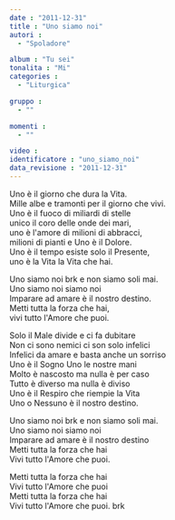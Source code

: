 ```yaml
---
date : "2011-12-31"
title : "Uno siamo noi"
autori : 
  - "Spoladore"

album : "Tu sei"
tonalita : "Mi"
categories : 
  - "Liturgica"

gruppo : 
  - ""

momenti : 
  - ""

video : 
identificatore : "uno_siamo_noi"
data_revisione : "2011-12-31"
---
```

  
  
  
Uno è il giorno che dura la Vita.  
Mille albe e tramonti per il giorno che vivi.  
Uno è il fuoco di miliardi di stelle  
unico il coro delle onde dei mari,  
uno è l'amore di milioni di abbracci,  
milioni di pianti e Uno è il Dolore.  
Uno è il tempo esiste solo il Presente,  
uno è la Vita la Vita che hai.   
  
  
  
Uno siamo noi brk e non siamo soli mai.  
Uno siamo noi siamo noi  
Imparare ad amare è il nostro destino.  
Metti tutta la forza che hai,  
vivi tutto l'Amore che puoi.  
  
  
  
  
  
  
  
  
  
Solo il Male divide e ci fa dubitare  
Non ci sono nemici ci son solo infelici  
Infelici da amare e basta anche un sorriso  
Uno è il Sogno Uno le nostre mani  
Molto è nascosto ma nulla è per caso  
Tutto è diverso ma nulla è diviso  
Uno è il Respiro che riempie la Vita  
Uno o Nessuno è il nostro destino.  
  
  
  
Uno siamo noi brk e non siamo soli mai.  
Uno siamo noi siamo noi  
Imparare ad amare è il nostro destino  
Metti tutta la forza che hai  
Vivi tutto l'Amore che puoi.  
  
  
  
  
  
  
  
  
Metti tutta la forza che hai  
Vivi tutto l'Amore che puoi   
Metti tutta la forza che hai  
Vivi tutto l'Amore che puoi. brk        
  
  
  
